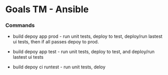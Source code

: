 # Goals TM - Ansible

### Commands
* build depoy app prod - run unit tests, deploy to test, deploy/run lastest ui tests, then if all passes depoy to prod. 


* build depoy app test - run unit tests, deploy to test, and deploy/run lastest ui tests

* build depoy ci runtest - run unit tests, deloy 




